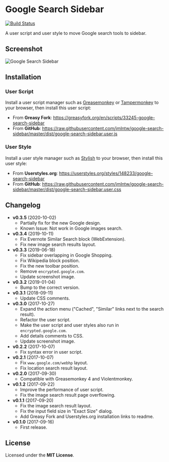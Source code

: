 # Google Search Sidebar

[![Build Status](https://travis-ci.org/jmlntw/google-search-sidebar.svg?branch=master)](https://travis-ci.org/jmlntw/google-search-sidebar)

A user script and user style to move Google search tools to sidebar.

## Screenshot

![Google Search Sidebar](https://raw.githubusercontent.com/jmlntw/google-search-sidebar/master/screenshot.png)

## Installation

### User Script

Install a user script manager such as [Greasemonkey](http://www.greasespot.net/) or [Tampermonkey](https://tampermonkey.net/) to your browser, then install this user script:

* From **Greasy Fork**: https://greasyfork.org/en/scripts/33245-google-search-sidebar
* From **GitHub**: https://raw.githubusercontent.com/jmlntw/google-search-sidebar/master/dist/google-search-sidebar.user.js

### User Style

Install a user style manager such as [Stylish](https://userstyles.org/help/stylish) to your browser, then install this user style:

* From **Userstyles.org**: https://userstyles.org/styles/148233/google-search-sidebar
* From **GitHub**: https://raw.githubusercontent.com/jmlntw/google-search-sidebar/master/dist/google-search-sidebar.user.css

## Changelog

* **v0.3.5** (2020-10-02)
  * Partially fix for the new Google design.
  * Known Issue: Not work in Google images search.
* **v0.3.4** (2019-10-11)
  * Fix Evernote Similar Search block (WebExtension).
  * Fix new image search results layout.
* **v0.3.3** (2019-06-18)
  * Fix sidebar overlapping in Google Shopping.
  * Fix Wikipedia block position.
  * Fix the new toolbar position.
  * Remove `encrypted.google.com`.
  * Update screenshot image.
* **v0.3.2** (2019-01-04)
  * Bump to the correct version.
* **v0.3.1** (2018-09-11)
  * Update CSS comments.
* **v0.3.0** (2017-10-27)
  * Expand the action menu ("Cached", "Similar" links next to the search result).
  * Refactor the user script.
  * Make the user script and user styles also run in `encrypted.google.com`.
  * Add details comments to CSS.
  * Update screenshot image.
* **v0.2.2** (2017-10-07)
  * Fix syntax error in user script.
* **v0.2.1** (2017-10-07)
  * Fix `www.google.com/webhp` layout.
  * Fix location search result layout.
* **v0.2.0** (2017-09-30)
  * Compatible with Greasemonkey 4 and Violentmonkey.
* **v0.1.2** (2017-09-22)
  * Improve the performance of user script.
  * Fix the image search result page overflowing.
* **v0.1.1** (2017-09-20)
  * Fix the image search result layout.
  * Fix the input field size in "Exact Size" dialog.
  * Add Greasy Fork and Userstyles.org installation links to readme.
* **v0.1.0** (2017-09-16)
  * First release.

## License

Licensed under the **MIT License**.
